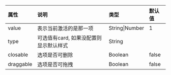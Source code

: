 | 属性           | 说明                       | 类型     |        默认值                                          |
|:--------------|:--------------------------|:--------|:-----------------------------------------------------|
| value       |  表示当前激活的是那一项         | String\|Number  |        1              |
| type       |  可选值有card, 如果没配置则显示默认样式        | String  |                      |
| closable       |  选项是否可删除       | Boolean  |        false              |
| draggable       |  选项是否可拖拽       | Boolean  |        false              |